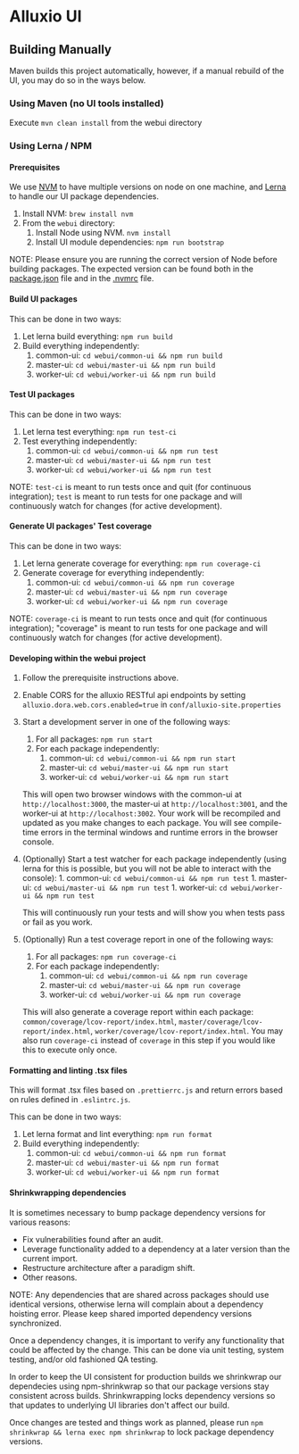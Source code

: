# Alluxio UI

## Building Manually

Maven builds this project automatically, however, if a manual rebuild of the UI, you may do so in the ways below.

### Using Maven (no UI tools installed)

Execute `mvn clean install` from the webui directory

### Using Lerna / NPM

#### Prerequisites

We use [NVM](https://github.com/creationix/nvm) to have multiple versions on node on one machine, and [Lerna](https://github.com/lerna/lerna) to handle our UI package dependencies.

1. Install NVM: `brew install nvm`
1. From the `webui` directory:
    1. Install Node using NVM. `nvm install`
    1. Install UI module dependencies: `npm run bootstrap`

NOTE: Please ensure you are running the correct version of Node before building packages. The expected version can be found both in the [package.json](package.json) file and in the [.nvmrc](.nvmrc) file.

#### Build UI packages

This can be done in two ways:

1. Let lerna build everything: `npm run build`
1. Build everything independently:
    1. common-ui: `cd webui/common-ui && npm run build`
    1. master-ui: `cd webui/master-ui && npm run build`
    1. worker-ui: `cd webui/worker-ui && npm run build`

#### Test UI packages

This can be done in two ways:

1. Let lerna test everything: `npm run test-ci`
1. Test everything independently:
    1. common-ui: `cd webui/common-ui && npm run test`
    1. master-ui: `cd webui/master-ui && npm run test`
    1. worker-ui: `cd webui/worker-ui && npm run test`

NOTE: `test-ci` is meant to run tests once and quit (for continuous integration); `test` is meant to run tests for one package and will continuously watch for changes (for active development).

#### Generate UI packages' Test coverage

This can be done in two ways:

1. Let lerna generate coverage for everything: `npm run coverage-ci`
1. Generate coverage for everything independently:
    1. common-ui: `cd webui/common-ui && npm run coverage`
    1. master-ui: `cd webui/master-ui && npm run coverage`
    1. worker-ui: `cd webui/worker-ui && npm run coverage`

NOTE: `coverage-ci` is meant to run tests once and quit (for continuous integration); "coverage" is meant to run tests for one package and will continuously watch for changes (for active development).

#### Developing within the webui project

1. Follow the prerequisite instructions above.
1. Enable CORS for the alluxio RESTful api endpoints by setting `alluxio.dora.web.cors.enabled=true` in `conf/alluxio-site.properties`
1. Start a development server in one of the following ways:
    1. For all packages: `npm run start`
    1. For each package independently:
        1. common-ui: `cd webui/common-ui && npm run start`
        1. master-ui: `cd webui/master-ui && npm run start`
        1. worker-ui: `cd webui/worker-ui && npm run start`

    This will open two browser windows with the common-ui at `http://localhost:3000`, the master-ui at `http://localhost:3001`, and the worker-ui at `http://localhost:3002`. Your work will be recompiled and updated as you make changes to each package. You will see compile-time errors in the terminal windows and runtime errors in the browser console.

1. (Optionally) Start a test watcher for each package independently (using lerna for this is possible, but you will not be able to interact with the console):
        1. common-ui: `cd webui/common-ui && npm run test`
        1. master-ui: `cd webui/master-ui && npm run test`
        1. worker-ui: `cd webui/worker-ui && npm run test`

    This will continuously run your tests and will show you when tests pass or fail as you work.

1. (Optionally) Run a test coverage report in one of the following ways:
    1. For all packages: `npm run coverage-ci`
    1. For each package independently:
        1. common-ui: `cd webui/common-ui && npm run coverage`
        1. master-ui: `cd webui/master-ui && npm run coverage`
        1. worker-ui: `cd webui/worker-ui && npm run coverage`

    This will also generate a coverage report within each package: `common/coverage/lcov-report/index.html`, `master/coverage/lcov-report/index.html`, `worker/coverage/lcov-report/index.html`. You may also run `coverage-ci` instead of `coverage` in this step if you would like this to execute only once.

#### Formatting and linting .tsx files

This will format .tsx files based on `.prettierrc.js` and return errors based on rules defined in `.eslintrc.js`.

This can be done in two ways:

1. Let lerna format and lint everything: `npm run format`
1. Build everything independently:
    1. common-ui: `cd webui/common-ui && npm run format`
    1. master-ui: `cd webui/master-ui && npm run format`
    1. worker-ui: `cd webui/worker-ui && npm run format`

#### Shrinkwrapping dependencies

It is sometimes necessary to bump package dependency versions for various reasons:

- Fix vulnerabilities found after an audit.
- Leverage functionality added to a dependency at a later version than the current import.
- Restructure architecture after a paradigm shift.
- Other reasons.

NOTE: Any dependencies that are shared across packages should use identical versions, otherwise lerna will complain about a dependency hoisting error. Please keep shared imported dependency versions synchronized.

Once a dependency changes, it is important to verify any functionality that could be affected by the change. This can be done via unit testing, system testing, and/or old fashioned QA testing.

In order to keep the UI consistent for production builds we shrinkwrap our dependecies using npm-shrinkwrap so that our package versions stay consistent across builds. Shrinkwrapping locks dependency versions so that updates to underlying UI libraries don't affect our build.

Once changes are tested and things work as planned, please run `npm shrinkwrap && lerna exec npm shrinkwrap` to lock package dependency versions.
